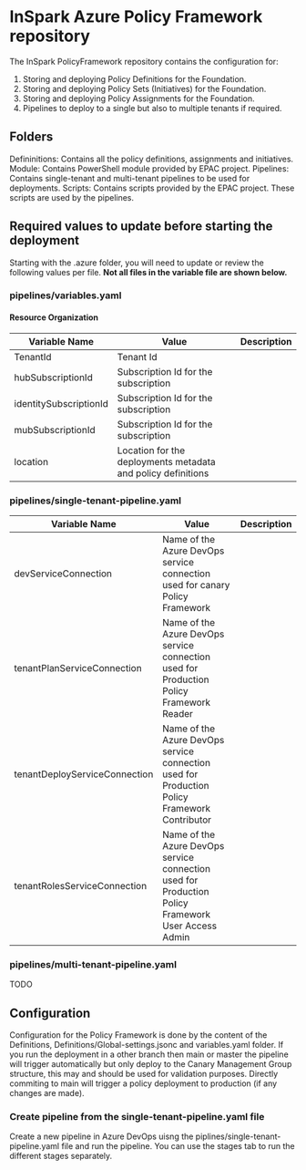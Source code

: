 # InSpark Azure Policy Framework repository

The InSpark PolicyFramework repository contains the configuration for:

1. Storing and deploying Policy Definitions for the Foundation.
2. Storing and deploying Policy Sets (Initiatives) for the Foundation.
3. Storing and deploying Policy Assignments for the Foundation.
4. Pipelines to deploy to a single but also to multiple tenants if required.

## Folders

Defininitions: Contains all the policy definitions, assignments and initiatives.
Module: Contains PowerShell module provided by EPAC project.
Pipelines: Contains single-tenant and multi-tenant pipelines to be used for deployments.
Scripts: Contains scripts provided by the EPAC project. These scripts are used by the pipelines.

## Required values to update before starting the deployment

Starting with the .azure folder, you will need to update or review the following values per file. **Not all files in the variable file are shown below.**

### pipelines/variables.yaml

#### Resource Organization

| Variable Name          | Value                                                        | Description |
| ---------------------- | ------------------------------------------------------------ | ----------- |
| TenantId               | Tenant Id                                                    |             |
| hubSubscriptionId      | Subscription Id for the subscription                         |             |
| identitySubscriptionId | Subscription Id for the subscription                         |             |
| mubSubscriptionId      | Subscription Id for the subscription                         |             |
| location               | Location for the deployments metadata and policy definitions |             |

### pipelines/single-tenant-pipeline.yaml

| Variable Name                 | Value                                                                                              | Description |
| ----------------------------- | -------------------------------------------------------------------------------------------------- | ----------- |
| devServiceConnection          | Name of the Azure DevOps service connection used for canary Policy Framework                       |             |
| tenantPlanServiceConnection   | Name of the Azure DevOps service connection used for Production Policy Framework Reader            |             |
| tenantDeployServiceConnection | Name of the Azure DevOps service connection used for Production Policy Framework Contributor       |             |
| tenantRolesServiceConnection  | Name of the Azure DevOps service connection used for Production Policy Framework User Access Admin |             |

### pipelines/multi-tenant-pipeline.yaml

TODO

## Configuration

Configuration for the Policy Framework is done by the content of the Definitions, Definitions/Global-settings.jsonc and variables.yaml folder. If you run the deployment in a other branch then main or master the pipeline will trigger automatically but only deploy to the Canary Management Group structure, this may and should be used for validation purposes. Directly commiting to main will trigger a policy deployment to production (if any changes are made).

### Create pipeline from the single-tenant-pipeline.yaml file

Create a new pipeline in Azure DevOps uisng the piplines/single-tenant-pipeline.yaml file and run the pipeline. You can use the stages tab to run the different stages separately.
